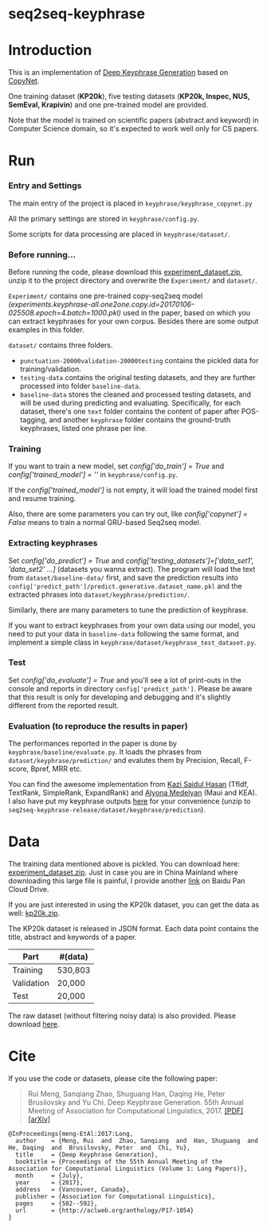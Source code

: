 # seq2seq-keyphrase


Introduction
==========
This is an implementation of [Deep Keyphrase Generation](http://memray.me/uploads/acl17-keyphrase-generation.pdf) based on [CopyNet](https://github.com/MultiPath/CopyNet).

One training dataset (**KP20k**), five testing datasets (**KP20k, Inspec, NUS, SemEval, Krapivin**) and one pre-trained model are provided. 

Note that the model is trained on scientific papers (abstract and keyword) in Computer Science domain, so it's expected to work well only for CS papers.

Run
==========

### Entry and Settings
The main entry of the project is placed in `keyphrase/keyphrase_copynet.py`

All the primary settings are stored in `keyphrase/config.py`. 

Some scripts for data processing are placed in `keyphrase/dataset/`. 

### Before running...
Before running the code, please download this [experiment_dataset.zip](http://memray.me/uploads/experiment_dataset.zip), unzip it to the project directory and overwrite the `Experiment/` and `dataset/`. 

`Experiment/` contains one pre-trained copy-seq2seq model *(experiments.keyphrase-all.one2one.copy.id=20170106-025508.epoch=4.batch=1000.pkl)* used in the paper, based on which you can extract keyphrases for your own corpus.
Besides there are some output examples in this folder. 

`dataset/` contains three folders.
   * `punctuation-20000validation-20000testing` contains the pickled data for training/validation.
   * `testing-data` contains the original testing datasets, and they are further processed into folder `baseline-data`.
   * `baseline-data` stores the cleaned and processed testing datasets, and will be used during predicting and evaluating. Specifically, for each dataset, there's one `text` folder contains the content of paper after POS-tagging, and another `keyphrase` folder contains the ground-truth keyphrases, listed one phrase per line.

### Training
If you want to train a new model, set *config['do_train'] = True* and *config['trained_model'] = ''*  in `keyphrase/config.py`. 

If the *config['trained_model']* is not empty, it will load the trained model first and resume training. 

 Also, there are some parameters you can try out, like *config['copynet'] = False* means to train a normal GRU-based Seq2seq model.

### Extracting keyphrases
Set *config['do_predict'] = True* and *config['testing_datasets']=['data_set1', 'data_set2' ...]* (datasets you wanna extract). The program will load the text from `dataset/baseline-data/` first, and save the prediction results into `config['predict_path']/predict.generative.dataset_name.pkl` and the extracted phrases into `dataset/keyphrase/prediction/`.

Similarly, there are many parameters to tune the prediction of keyphrase.

If you want to extract keyphrases from your own data using our model, you need to put your data in `baseline-data` following the same format, and implement a simple class in `keyphrase/dataset/keyphrase_test_dataset.py`.

### Test
Set *config['do_evaluate'] = True* and you'll see a lot of print-outs in the console and reports in directory `config['predict_path']`. Please be aware that this result is only for developing and debugging and it's slightly different from the reported result.

### Evaluation (to reproduce the results in paper)
The performances reported in the paper is done by `keyphrase/baseline/evaluate.py`. It loads the phrases from `dataset/keyphrase/prediction/` and evalutes them by Precision, Recall, F-score, Bpref, MRR etc.

You can find the awesome implementation from [Kazi Saidul Hasan](http://www.hlt.utdallas.edu/~saidul/code.html) (TfIdf, TextRank, SimpleRank, ExpandRank) and [Alyona Medelyan](http://www.medelyan.com/software) (Maui and KEA). I also have put my keyphrase outputs [here](http://memray.me/uploads/prediction.zip) for your convenience (unzip to `seq2seq-keyphrase-release/dataset/keyphrase/prediction`). 

Data
==========
The training data mentioned above is pickled. You can download here: [experiment_dataset.zip](http://memray.me/uploads/experiment_dataset.zip). Just in case you are in China Mainland where downloading this large file is painful, I provide another [link](http://pan.baidu.com/s/1b46mwY) on Baidu Pan Cloud Drive. 

If you are just interested in using the KP20k dataset, you can get the data as well: [kp20k.zip](http://memray.me/uploads/kp20k.zip). 

The KP20k dataset is released in JSON format. Each data point contains the title, abstract and keywords of a paper.

Part | #(data) 
--- | --- 
Training | 530,803 
Validation | 20,000
Test | 20,000

The raw dataset (without filtering noisy data) is also provided. Please download [here](http://memray.me/uploads/all_title_abstract_keyword_clean.json.zip). 

Cite
==========
If you use the code or datasets, please cite the following paper:

> Rui Meng, Sanqiang Zhao, Shuguang Han, Daqing He, Peter Brusilovsky and Yu Chi. Deep Keyphrase Generation. 55th Annual Meeting of Association for Computational Linguistics, 2017. [[PDF]](http://memray.me/uploads/acl17-keyphrase-generation.pdf) [[arXiv]](https://arxiv.org/abs/1704.06879)

```
@InProceedings{meng-EtAl:2017:Long,
  author    = {Meng, Rui  and  Zhao, Sanqiang  and  Han, Shuguang  and  He, Daqing  and  Brusilovsky, Peter  and  Chi, Yu},
  title     = {Deep Keyphrase Generation},
  booktitle = {Proceedings of the 55th Annual Meeting of the Association for Computational Linguistics (Volume 1: Long Papers)},
  month     = {July},
  year      = {2017},
  address   = {Vancouver, Canada},
  publisher = {Association for Computational Linguistics},
  pages     = {582--592},
  url       = {http://aclweb.org/anthology/P17-1054}
}
```